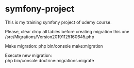 # symfony-project
This is my training symfony project of udemy course.

Please, clear drop all tables before creating
migration this one /src/Migrations/Version20191125160645.php

Make migration:
 php bin/console make:migration

Execute new migration:  
 php bin/console doctrine:migrations:migrate 
